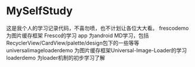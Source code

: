# MySelfStudy
这是我个人的学习记录代码，不喜勿喷，也不计划让各位大大看。
frescodemo 为图片缓存框架 Fresco的学习
app 为android MD学习，包括RecyclerView/CardView/palette/design包下的一些等等
universalimageloaderdemo 为图片缓存框架Universal-Image-Loader的学习
loaderdemo 为loader机制的初步学习了解

